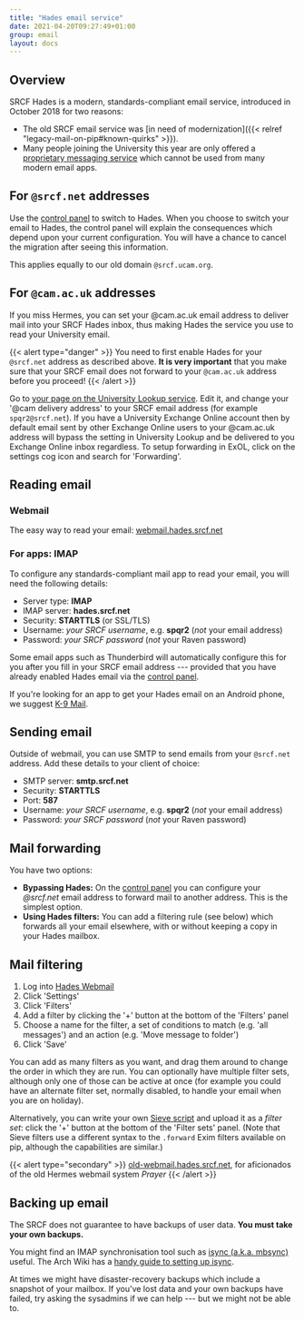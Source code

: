 ```yaml
---
title: "Hades email service"
date: 2021-04-20T09:27:49+01:00
group: email
layout: docs
---
```


## Overview

SRCF Hades is a modern, standards-compliant email service, introduced in
October 2018 for two reasons:

- The old SRCF email service was [in need of modernization]({{< relref "legacy-mail-on-pip#known-quirks" >}}).
- Many people joining the University this year are only offered a
    [proprietary messaging
    service](https://help.uis.cam.ac.uk/service/email/exchange-online)
    which cannot be used from many modern email apps.

## For `@srcf.net` addresses

Use the [control panel](https://control.srcf.net/member) to switch to
Hades. When you choose to switch your email to Hades, the control panel
will explain the consequences which depend upon your current
configuration. You will have a chance to cancel the migration after
seeing this information.

This applies equally to our old domain `@srcf.ucam.org`.

## For `@cam.ac.uk` addresses

If you miss Hermes, you can set your \@cam.ac.uk email address to
deliver mail into your SRCF Hades inbox, thus making Hades the service
you use to read your University email.

{{< alert type="danger" >}}
You need to first enable Hades for your `@srcf.net` address as described
above. **It is very important** that you make sure that your SRCF email
does not forward to your `@cam.ac.uk` address before you proceed!
{{< /alert >}}

Go to [your page on the University Lookup
service](https://www.lookup.cam.ac.uk/self). Edit it, and change your
'\@cam delivery address' to your SRCF email address (for example
`spqr2@srcf.net`). If you have a University Exchange Online account then
by default email sent by other Exchange Online users to your \@cam.ac.uk
address will bypass the setting in University Lookup and be delivered to
you Exchange Online inbox regardless. To setup forwarding in ExOL, click
on the settings cog icon and search for 'Forwarding'.

## Reading email

### Webmail

The easy way to read your email:
[webmail.hades.srcf.net](https://webmail.hades.srcf.net/)

### For apps: IMAP

To configure any standards-compliant mail app to read your email, you
will need the following details:

- Server type: **IMAP**
- IMAP server: **hades.srcf.net**
- Security: **STARTTLS** (or SSL/TLS)
- Username: *your SRCF username*, e.g. **spqr2** (*not* your email
    address)
- Password: *your SRCF password* (*not* your Raven password)

Some email apps such as Thunderbird will automatically configure this
for you after you fill in your SRCF email address --- provided that you
have already enabled Hades email via the [control
panel](https://control.srcf.net/member).

If you're looking for an app to get your Hades email on an Android
phone, we suggest [K-9 Mail](https://k9mail.github.io/download.html).

## Sending email

Outside of webmail, you can use SMTP to send emails from your
`@srcf.net` address. Add these details to your client of choice:

- SMTP server: **smtp.srcf.net**
- Security: **STARTTLS**
- Port: **587**
- Username: *your SRCF username*, e.g. **spqr2** (*not* your email
    address)
- Password: *your SRCF password* (*not* your Raven password)

## Mail forwarding

You have two options:

- **Bypassing Hades:** On the [control
    panel](https://control.srcf.net/member) you can configure your
    *\@srcf.net* email address to forward mail to another address. This
    is the simplest option.
- **Using Hades filters:** You can add a filtering rule (see below)
    which forwards all your email elsewhere, with or without keeping a
    copy in your Hades mailbox.

## Mail filtering

1. Log into [Hades Webmail](https://webmail.hades.srcf.net/)
2. Click 'Settings'
3. Click 'Filters'
4. Add a filter by clicking the '+' button at the bottom of the
    'Filters' panel
5. Choose a name for the filter, a set of conditions to match (e.g.
    'all messages') and an action (e.g. 'Move message to folder')
6. Click 'Save'

You can add as many filters as you want, and drag them around to change
the order in which they are run. You can optionally have multiple filter
sets, although only one of those can be active at once (for example you
could have an alternate filter set, normally disabled, to handle your
email when you are on holiday).

Alternatively, you can write your own [Sieve script](http://sieve.info)
and upload it as a *filter set*: click the '+' button at the bottom of
the 'Filter sets' panel. (Note that Sieve filters use a different
syntax to the `.forward` Exim filters available on pip, although the
capabilities are similar.)

{{< alert type="secondary" >}}
[old-webmail.hades.srcf.net](https://old-webmail.hades.srcf.net),
    for aficionados of the old Hermes webmail system *Prayer*
{{< /alert >}}

## Backing up email

The SRCF does not guarantee to have backups of user data. **You must
take your own backups.**

You might find an IMAP synchronisation tool such as [isync (a.k.a.
mbsync)](http://isync.sourceforge.net) useful. The Arch Wiki has a
[handy guide to setting up
isync](https://wiki.archlinux.org/index.php/Isync).

At times we might have disaster-recovery backups which include a
snapshot of your mailbox. If you've lost data and your own backups have
failed, try asking the sysadmins if we can help --- but we might not be
able to.
